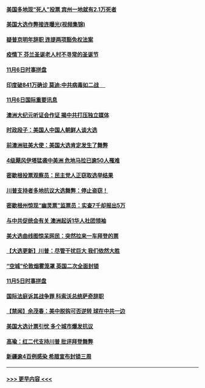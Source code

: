 #### [美国多地现“死人”投票 宾州一地就有2.1万死者](../pages/prog202/a102981089.md?t=11071051) 
#### [美国大选作弊接连曝光(视频集锦)](../pages/prog202/a102981021.md?t=11071051) 
#### [疑普京明年辞职 连提两项豁免权法案](../pages/prog202/a102980685.md?t=11071051) 
#### [疫情下 芬兰圣诞老人村不寻常的圣诞节](../pages/prog202/a102980913.md?t=11071051) 
#### [11月6日时事拼盘](../pages/prog202/a102980906.md?t=11071051) 
#### [印度破841万确诊 莫迪:中共病毒如二战  　](../pages/prog202/a102980750.md?t=11071051) 
#### [11月6日国际重要讯息](../pages/prog202/a102980583.md?t=11071051) 
#### [澳洲大纪元听证会作证 揭中共打压独立媒体](../pages/prog202/a102980509.md?t=11071051) 
#### [时政段子：美国人中国人朝鲜人谈大选](../pages/prog202/a102980510.md?t=11071051) 
#### [前澳洲驻美大使：美国大选肯定发生了舞弊](../pages/prog202/a102980492.md?t=11071051) 
#### [4级飓风伊塔猛袭中美洲 危地马拉已逾50人罹难](../pages/prog202/a102980382.md?t=11071051) 
#### [密歇根投票观察员：民主党人正窃取选举结果](../pages/prog202/a102980312.md?t=11071051) 
#### [川普支持者多地抗议大选舞弊：停止盗窃！](../pages/prog202/a102980292.md?t=11071051) 
#### [密歇根州惊现“幽灵票”监票员：实查7千却报出5万](../pages/prog202/a102980278.md?t=11071051) 
#### [与中共促统会有关 澳洲起诉1华人社团领袖](../pages/prog202/a102979677.md?t=11071051) 
#### [美大选曲线图惊呆网民：突然拉来一车拜登的票](../pages/prog202/a102980229.md?t=11071051) 
#### [【大选更新】川普：尽管干扰巨大 我们依然大胜](../pages/prog202/a102977799.md?t=11071051) 
#### [“空城”伦敦烟雾笼罩 英国二次全面封锁](../pages/prog202/a102980064.md?t=11071051) 
#### [11月5日时事拼盘](../pages/prog202/a102980038.md?t=11071051) 
#### [国际法庭诉其战争罪 科索沃总统萨奇辞职](../pages/prog202/a102980029.md?t=11071051) 
#### [【禁闻】余茂春：美中脱钩可否逆转 球在中共一边](../pages/prog202/a102980003.md?t=11071051) 
#### [美国大选计票引忧 多个城市爆发抗议](../pages/prog202/a102979891.md?t=11071051) 
#### [高瑜：红二代支持川普 批评拜登舞弊](../pages/prog202/a102979889.md?t=11071051) 
#### [新疆逾4百例感染 希腊宣布封锁三周](../pages/prog202/a102979895.md?t=11071051) 

----
#### [ >>> 更早内容 <<< ](../indexes/prog202-earlier.md)
